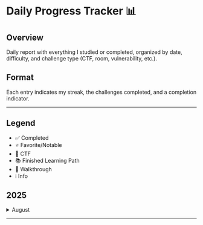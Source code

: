 # Daily Progress Tracker 📊

## Overview
Daily report with everything I studied or completed, organized by date, difficulty, and challenge type (CTF, room, vulnerability, etc.).

## Format
Each entry indicates my streak, the challenges completed, and a completion indicator.

---

## Legend
- ✅ Completed
- ⭐ Favorite/Notable
- 🚩 CTF
- 📚 Finished Learning Path
- 🔗 Walkthrough
- ℹ️ Info


## 2025


<details>
<summary>August</summary>

|Streak |Day of the Month      |Hard                                |Medium                                             | Easy                                             |
|:-----:|:--------:|:-----------------------------------|:--------------------------------------------------|:-------------------------------------------------|
|9    |4         ||| ✅🔗 [Windows PowerShell](https://github.com/TomazMPP/TryHackMe/blob/main/Rooms/Easy/%F0%9F%94%97%20Windows%20PowerShell.md) |

</details>


---
